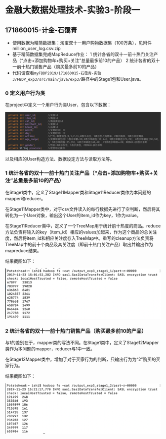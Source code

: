 # 金融大数据处理技术-实验3-阶段一

## 171860015-计金-石霭青

* 使用数据为精简数据集：淘宝双十一用户购物数据集（100万条），见附件 million_user_log.csv.zip
* 基于精简数据集完成MapReduce作业：
  1 统计各省的双十一前十热门关注产品（“点击+添加购物车+购买+关注”总量最多前10的产品）
  2 统计各省的双十一前十热门销售产品（购买最多前10的产品）
* 代码请查看`myFBDP2019/171860015-石霭青-实验3/FBDP_exp3/src/main/java/exp3/`路径中的Stage1包和User.java。

### 0 定义用户行为类

在project中定义一个用户行为类User，包含以下数据：

<img src="./imgs/User.png" alt="User" style="zoom:50%;" />

以及相应的User构造方法、数据设定方法与读取方法等。

### 1 统计各省的双十一前十热门关注产品（“点击+添加购物车+购买+关注”总量最多前10的产品）

在Stage1类中，定义了Stage11Mapper类和Stage11Reducer类作为本问题的mapper和reducer。

在Stage11Mapper类中，对于csv文件读入的每行数据先进行了空判断，然后将其转化为一个User对象，输出这个User的item_id作为key，1作为value。

在Stage11Reducer类中，定义了一个TreeMap用于统计前十热度的商品。reduce方法负责将输入的key（item_id）相应的values加起来，作为这个商品的总关注度，然后将item_id和相应关注度存入TreeMap中。重写的cleanup方法负责将TreeMap中的前十个商品及其关注度（即前十热门关注产品）取出并输出作为mapreduce结果。

结果截图如下：

<img src="./imgs/stage1_1.png" alt="stage1_1" style="zoom:50%;" />

### 2 统计各省的双十一前十热门销售产品（购买最多前10的产品）

与1的差别在于，mapper类的写法不同。在Stage1类中，定义了Stage12Mapper类作为本问题的mapper，reducer与1中一致。

在Stage12Mapper类中，增加了对于买家行为的判断，只输出行为为“2”购买的买家行为。

结果截图如下：

<img src="./imgs/stage1_2.png" alt="stage1_2" style="zoom:50%;" />